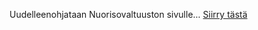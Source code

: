 <!DOCTYPE html>
<html lang="fi">
<head>
    <meta charset="UTF-8">
    <meta http-equiv="refresh" content=https://www.espoo.fi/fi/kasvatus-ja-opetus/nuorisopalvelut/nuorisovaltuustovaalien-vaalikone-2025>
    <title>Ohjaus Nuorisovaltuustoon</title>
</head>
<body>
    <p>Uudelleenohjataan Nuorisovaltuuston sivulle... <a href=https://www.espoo.fi/fi/kasvatus-ja-opetus/nuorisopalvelut/nuorisovaltuustovaalien-vaalikone-2025>Siirry tästä</a></p>
</body>
</html>
